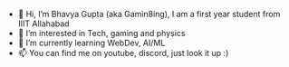 - 👋 Hi, I’m Bhavya Gupta (aka Gamin8ing), I am a first year student from IIIT Allahabad
- 👀 I’m interested in Tech, gaming and physics
- 🌱 I’m currently learning WebDev, AI/ML
- 📫 You can find me on youtube, discord, just look it up :)

<!---
Gamin8ing/Gamin8ing is a ✨ special ✨ repository because its `README.md` (this file) appears on your GitHub profile.
You can click the Preview link to take a look at your changes.
--->
